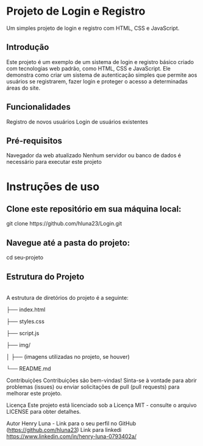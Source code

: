 <h1>Projeto de Login e Registro</h1>
Um simples projeto de login e registro com HTML, CSS e JavaScript.

<h2>Introdução</h2>
Este projeto é um exemplo de um sistema de login e registro básico criado com tecnologias web padrão, como HTML, CSS e JavaScript. Ele demonstra como criar um sistema de autenticação simples que permite aos usuários se registrarem, fazer login e proteger o acesso a determinadas áreas do site.

<h2>Funcionalidades</h2>
Registro de novos usuários
Login de usuários existentes

<h2>Pré-requisitos</h2>
Navegador da web atualizado
Nenhum servidor ou banco de dados é necessário para executar este projeto

<h1>Instruções de uso</h1>
<h2>Clone este repositório em sua máquina local:</h2>
git clone https://github.com/hluna23/Login.git
<h2>Navegue até a pasta do projeto:</h2>
cd seu-projeto
<br>
<h2>Estrutura do Projeto</h2><br>
A estrutura de diretórios do projeto é a seguinte:

├── index.html

├── styles.css

├── script.js

├── img/

│   ├── (imagens utilizadas no projeto, se houver)

└── README.md

Contribuições
Contribuições são bem-vindas! Sinta-se à vontade para abrir problemas (issues) ou enviar solicitações de pull (pull requests) para melhorar este projeto.

Licença
Este projeto está licenciado sob a Licença MIT - consulte o arquivo LICENSE para obter detalhes.

Autor
Henry Luna - Link para o seu perfil no GitHub (https://github.com/hluna23) 
             Link para linkedi  https://www.linkedin.com/in/henry-luna-0793402a/
